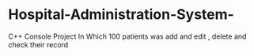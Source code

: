 # Hospital-Administration-System-
C++ Console Project In Which 100 patients was add and edit , delete and check their record  
